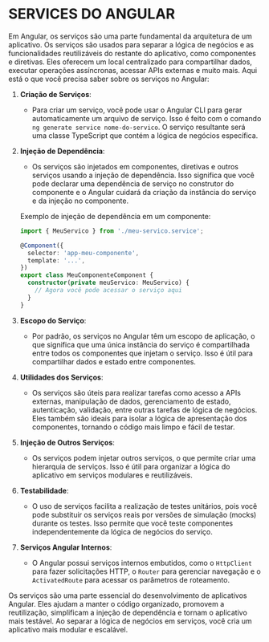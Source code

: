 # SERVICES DO ANGULAR
Em Angular, os serviços são uma parte fundamental da arquitetura de um aplicativo. Os serviços são usados para separar a lógica de negócios e as funcionalidades reutilizáveis do restante do aplicativo, como componentes e diretivas. Eles oferecem um local centralizado para compartilhar dados, executar operações assíncronas, acessar APIs externas e muito mais. Aqui está o que você precisa saber sobre os serviços no Angular:

1. **Criação de Serviços**:
   - Para criar um serviço, você pode usar o Angular CLI para gerar automaticamente um arquivo de serviço. Isso é feito com o comando `ng generate service nome-do-servico`. O serviço resultante será uma classe TypeScript que contém a lógica de negócios específica.

2. **Injeção de Dependência**:
   - Os serviços são injetados em componentes, diretivas e outros serviços usando a injeção de dependência. Isso significa que você pode declarar uma dependência de serviço no construtor do componente e o Angular cuidará da criação da instância do serviço e da injeção no componente.

   Exemplo de injeção de dependência em um componente:
   ```typescript
   import { MeuServico } from './meu-servico.service';

   @Component({
     selector: 'app-meu-componente',
     template: '...',
   })
   export class MeuComponenteComponent {
     constructor(private meuServico: MeuServico) {
       // Agora você pode acessar o serviço aqui
     }
   }
   ```

3. **Escopo do Serviço**:
   - Por padrão, os serviços no Angular têm um escopo de aplicação, o que significa que uma única instância do serviço é compartilhada entre todos os componentes que injetam o serviço. Isso é útil para compartilhar dados e estado entre componentes.

4. **Utilidades dos Serviços**:
   - Os serviços são úteis para realizar tarefas como acesso a APIs externas, manipulação de dados, gerenciamento de estado, autenticação, validação, entre outras tarefas de lógica de negócios. Eles também são ideais para isolar a lógica de apresentação dos componentes, tornando o código mais limpo e fácil de testar.

5. **Injeção de Outros Serviços**:
   - Os serviços podem injetar outros serviços, o que permite criar uma hierarquia de serviços. Isso é útil para organizar a lógica do aplicativo em serviços modulares e reutilizáveis.

6. **Testabilidade**:
   - O uso de serviços facilita a realização de testes unitários, pois você pode substituir os serviços reais por versões de simulação (mocks) durante os testes. Isso permite que você teste componentes independentemente da lógica de negócios do serviço.

7. **Serviços Angular Internos**:
   - O Angular possui serviços internos embutidos, como o `HttpClient` para fazer solicitações HTTP, o `Router` para gerenciar navegação e o `ActivatedRoute` para acessar os parâmetros de roteamento.

Os serviços são uma parte essencial do desenvolvimento de aplicativos Angular. Eles ajudam a manter o código organizado, promovem a reutilização, simplificam a injeção de dependência e tornam o aplicativo mais testável. Ao separar a lógica de negócios em serviços, você cria um aplicativo mais modular e escalável.
